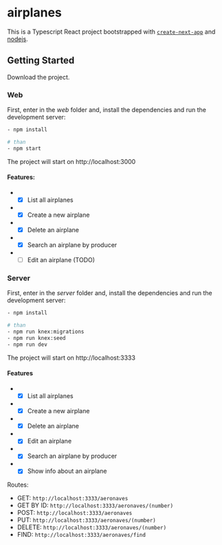   # airplanes
  This is a Typescript React project bootstrapped with [`create-next-app`](https://github.com/vercel/next.js/tree/canary/packages/create-next-app) and [nodejs](https://nodejs.org/en/).

  ## Getting Started

  Download the project.
  ### Web
  First, enter in the _web_ folder and, install the dependencies and run the development server:

  ```bash
  - npm install

  # than
  - npm start

  ```
  The project will start on http://localhost:3000

  #### Features:
  - - [x] List all airplanes 
  - - [x] Create a new airplane
  - - [x] Delete an airplane
  - - [x] Search an airplane by producer
  - - [ ] Edit an airplane (TODO)

  ### Server

  First, enter in the _server_ folder and, install the dependencies and run the development server:

  ```bash
  - npm install

  # than
  - npm run knex:migrations
  - npm run knex:seed
  - npm run dev

  ```
  The project will start on http://localhost:3333

  #### Features
  - - [x] List all airplanes 
  - - [x] Create a new airplane
  - - [x] Delete an airplane
  - - [x] Edit an airplane
  - - [x] Search an airplane by producer
  - - [x] Show info about an airplane

  Routes:
  - GET: `http://localhost:3333/aeronaves`
  - GET BY ID: `http://localhost:3333/aeronaves/(number)`
  - POST: `http://localhost:3333/aeronaves`
  - PUT: `http://localhost:3333/aeronaves/(number)`
  - DELETE: `http://localhost:3333/aeronaves/(number)`
  - FIND: `http://localhost:3333/aeronaves/find`

